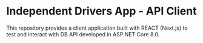 # Independent Drivers App - API Client
This repository provides a client application built with REACT (Next.js) to test and interact with DB API developed in ASP.NET Core 8.0.
